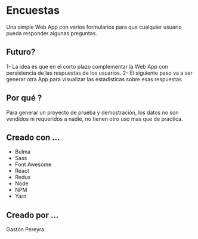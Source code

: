# Encuestas

Una simple Web App con varios formularios para que cualquier usuario pueda responder algunas preguntas.

## Futuro?

1- La idea es que en el corto plazo complementar la Web App con persistencia de las respuestas de los usuarios.
2- El siguiente paso va a ser generar otra App para visualizar las estadisticas sobre esas respuestas

## Por qué ? 

Para generar un proyecto de prueba y demostración, los datos no son vendidos ni requeridos a nadie, no tienen otro uso mas que de practica.

## Creado con ...
- Bulma
- Sass
- Font Awesome
- React
- Redux
- Node
- NPM
- Yarn

## Creado por ...

Gastón Pereyra.
